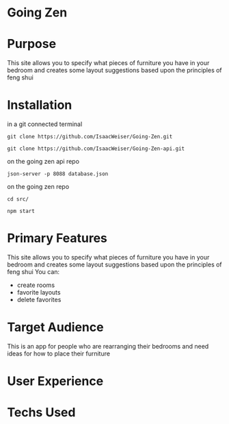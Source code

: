 # Going Zen

# Purpose
This site allows you to specify what pieces of furniture you have in your bedroom and creates some layout suggestions based upon the principles of feng shui

# Installation
in a git connected terminal

```
git clone https://github.com/IsaacWeiser/Going-Zen.git

git clone https://github.com/IsaacWeiser/Going-Zen-api.git
```



on the going zen api repo

```json-server -p 8088 database.json```

on the going zen repo

```cd src/```

```npm start```

# Primary Features
This site allows you to specify what pieces of furniture you have in your bedroom and creates some layout suggestions based upon the principles of feng shui
You can:
- create rooms
- favorite layouts
- delete favorites

# Target Audience
This is an app for people who are rearranging their bedrooms and need ideas for how to place their furniture

# User Experience

# Techs Used
